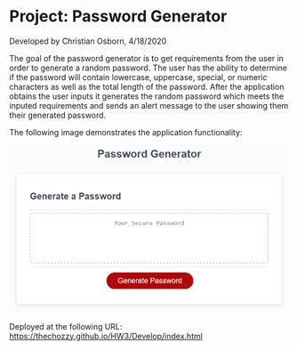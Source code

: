 # Project: Password Generator

Developed by Christian Osborn, 4/18/2020

The goal of the password generator is to get requirements from the user in order to generate a random password. The user has the ability to determine if the password will contain lowercase, uppercase, special, or numeric characters as well as the total length of the password. After the application obtains the user inputs it generates the random password which meets the inputed requirements and sends an alert message to the user showing them their generated password.


The following image demonstrates the application functionality:

![password generator demo](./Assets/03-javascript-homework-demo.png)

Deployed at the following URL: https://thechozzy.github.io/HW3/Develop/index.html

